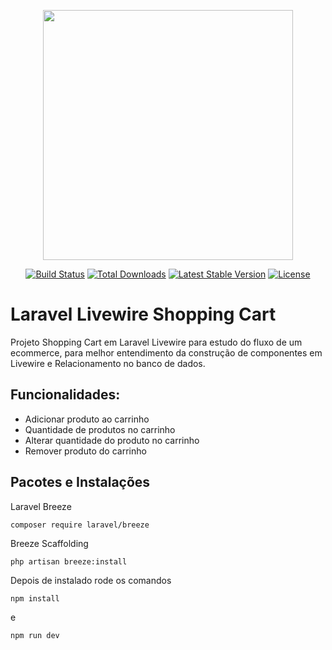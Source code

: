 <p align="center"><a href="https://laravel.com" target="_blank"><img src="https://raw.githubusercontent.com/laravel/art/master/logo-lockup/5%20SVG/2%20CMYK/1%20Full%20Color/laravel-logolockup-cmyk-red.svg" width="400"></a></p>

<p align="center">
<a href="https://travis-ci.org/laravel/framework"><img src="https://travis-ci.org/laravel/framework.svg" alt="Build Status"></a>
<a href="https://packagist.org/packages/laravel/framework"><img src="https://img.shields.io/packagist/dt/laravel/framework" alt="Total Downloads"></a>
<a href="https://packagist.org/packages/laravel/framework"><img src="https://img.shields.io/packagist/v/laravel/framework" alt="Latest Stable Version"></a>
<a href="https://packagist.org/packages/laravel/framework"><img src="https://img.shields.io/packagist/l/laravel/framework" alt="License"></a>
</p>

# Laravel Livewire Shopping Cart

Projeto Shopping Cart em Laravel Livewire para estudo do fluxo de um ecommerce, para melhor entendimento da construção de componentes em Livewire e Relacionamento no banco de dados.

## Funcionalidades:
- Adicionar produto ao carrinho
- Quantidade de produtos no carrinho
- Alterar quantidade do produto no carrinho
- Remover produto do carrinho

## Pacotes e Instalações

Laravel Breeze
```
composer require laravel/breeze
```

Breeze Scaffolding
```
php artisan breeze:install
```

Depois de instalado rode os comandos
```
npm install
```
e
```
npm run dev
```
